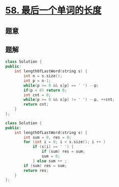 #  [58. 最后一个单词的长度](https://leetcode-cn.com/problems/length-of-last-word/)

## 题意



## 题解



```c++
class Solution {
public:
    int lengthOfLastWord(string s) {
        int n = s.size();
        int p = n-1;
        while(p >= 0 && s[p] == ' ') --p;
        if(p < 0) return 0;
        int cnt = 0;
        while(p >= 0 && s[p] != ' ') --p, ++cnt;
        return cnt;
    }
};

class Solution {
public:
    int lengthOfLastWord(string s) {
        int sum = 0, res = 0;
        for (int i = 0; i < s.size(); i ++ )
            if (s[i] == ' ') {
                if (sum) res = sum;
                sum = 0;
            } else sum ++ ;
        if (sum) res = sum;
        return res;
    }
};
```



```python3

```

